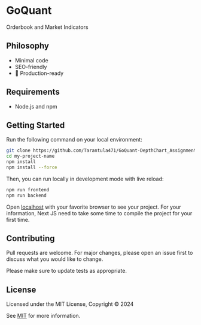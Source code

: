 # GoQuant

Orderbook and Market Indicators

## Philosophy
 - Minimal code
 - SEO-friendly
 - 🚀 Production-ready

## Requirements
 - Node.js and npm

## Getting Started

Run the following command on your local environment:
```bash
git clone https://github.com/Tarantula471/GoQuant-DepthChart_Assignment.git
cd my-project-name
npm install
npm install --force
```
Then, you can run locally in development mode with live reload:
```bash
npm run frontend
npm run backend
```

Open [localhost](http://localhost:3000) with your favorite browser to see your project. For your information, Next JS need to take some time to compile the project for your first time.

## Contributing

Pull requests are welcome. For major changes, please open an issue first
to discuss what you would like to change.

Please make sure to update tests as appropriate.

## License
Licensed under the MIT License, Copyright © 2024

See [MIT](https://choosealicense.com/licenses/mit/) for more information.
